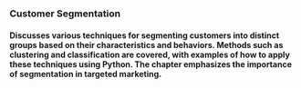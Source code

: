 ### Customer Segmentation
#### Discusses various techniques for segmenting customers into distinct groups based on their characteristics and behaviors. Methods such as clustering and classification are covered, with examples of how to apply these techniques using Python. The chapter emphasizes the importance of segmentation in targeted marketing.